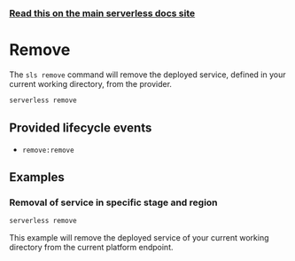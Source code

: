 <!--
title: Serverless Framework Commands - Apache OpenWhisk - Remove
menuText: Remove
menuOrder: 13
description: Remove a deployed Service and all of its Apache OpenWhisk Functions, Events and Resources
layout: Doc
-->

<!-- DOCS-SITE-LINK:START automatically generated  -->
### [Read this on the main serverless docs site](https://www.serverless.com/framework/docs/providers/aws/cli-reference/remove)
<!-- DOCS-SITE-LINK:END -->

# Remove

The `sls remove` command will remove the deployed service, defined in your current working directory, from the provider.

```bash
serverless remove
```

## Provided lifecycle events
- `remove:remove`

## Examples

### Removal of service in specific stage and region

```bash
serverless remove 
```

This example will remove the deployed service of your current working directory from the current platform endpoint.
